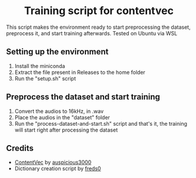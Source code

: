 <div style="text-align: center;">
  <h1>Training script for contentvec</h1>
</div>

This script makes the environment ready to start preprocessing the dataset, preprocess it, and start training afterwards. Tested on Ubuntu via WSL

## Setting up the environment

1. Install the miniconda
2. Extract the file present in Releases to the home folder
3. Run the "setup.sh" script

## Preprocess the dataset and start training

1. Convert the audios to 16kHz, in .wav
2. Place the audios in the "dataset" folder
3. Run the "process-dataset-and-start.sh" script and that's it, the training will start right after processing the dataset

## Credits

- [ContentVec](https://github.com/auspicious3000/contentvec) by [auspicious3000](https://github.com/auspicious3000)
- Dictionary creation script by [freds0](https://github.com/freds0)
